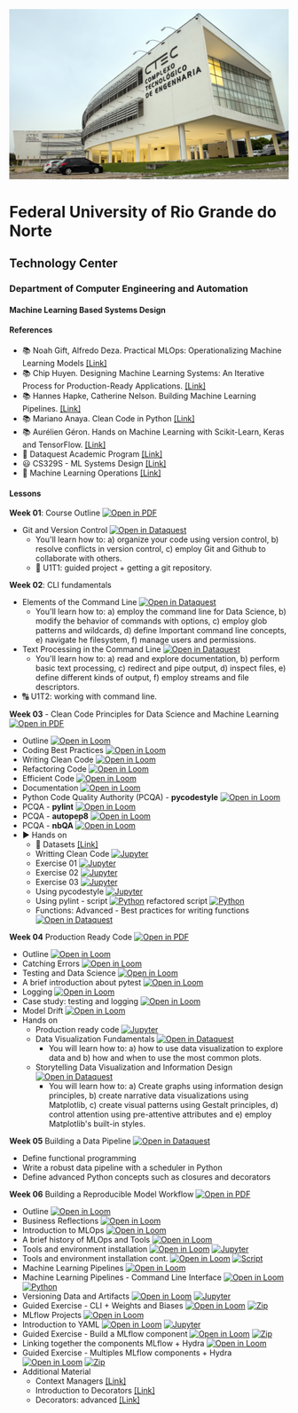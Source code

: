 
<center><img width="800" src="images/ctec.jpeg"></center>

# Federal University of Rio Grande do Norte
## Technology Center
### Department of Computer Engineering and Automation 
#### Machine Learning Based Systems Design

#### References

- :books: Noah Gift, Alfredo Deza. Practical MLOps: Operationalizing Machine Learning Models [[Link]](https://www.oreilly.com/library/view/practical-mlops/9781098103002/)
- :books: Chip Huyen. Designing Machine Learning Systems: An Iterative Process for Production-Ready Applications. [[Link]](https://www.oreilly.com/library/view/designing-machine-learning/9781098107956/)
- :books: Hannes Hapke, Catherine Nelson. Building Machine Learning Pipelines. [[Link]](https://www.oreilly.com/library/view/building-machine-learning/9781492053187/)
- :books: Mariano Anaya. Clean Code in Python [[Link]](https://www.packtpub.com/product/clean-code-in-python-second-edition/9781800560215)
- :books: Aurélien Géron. Hands on Machine Learning with Scikit-Learn, Keras and TensorFlow. [[Link]](https://www.oreilly.com/library/view/hands-on-machine-learning/9781492032632/)
- :fist_right: Dataquest Academic Program [[Link]](https://www.dataquest.io/academic-program/)
- :smiley: CS329S - ML Systems Design [[Link]](https://stanford-cs329s.github.io/syllabus.html)
- :dart: Machine Learning Operations [[Link]](https://ml-ops.org/)

#### Lessons

**Week 01**: Course Outline [![Open in PDF](https://img.shields.io/badge/-PDF-EC1C24?style=flat-square&logo=adobeacrobatreader)](https://github.com/ivanovitchm/mlops/tree/main/lessons/week_01/course_outline.pdf)
- Git and Version Control [![Open in Dataquest](https://img.shields.io/badge/link-dataquest-green)](https://www.dataquest.io/course/git-and-vcs/)
    - You'll learn how to: a) organize your code using version control, b) resolve conflicts in version control, c) employ Git and Github to collaborate with others.
    - :facepunch: U1T1: guided project + getting a git repository.
    
**Week 02**: CLI fundamentals
- Elements of the Command Line [![Open in Dataquest](https://img.shields.io/badge/link-dataquest-green)](https://www.dataquest.io/course/command-line-elements/)
    - You'll learn how to: a) employ the command line for Data Science, b) modify the behavior of commands with options, c) employ glob patterns and wildcards, d) define Important command line concepts, e) navigate he filesystem, f) manage users and permissions.
- Text Processing in the Command Line [![Open in Dataquest](https://img.shields.io/badge/link-dataquest-green)](https://www.dataquest.io/course/text-processing-cli/)
    - You'll learn how to: a) read and explore documentation, b) perform basic text processing, c) redirect and pipe output, d) inspect files, e) define different kinds of output, f) employ streams and file descriptors.
- :capital_abcd: U1T2: working with command line.


**Week 03** - Clean Code Principles for Data Science and Machine Learning [![Open in PDF](https://img.shields.io/badge/-PDF-EC1C24?style=flat-square&logo=adobeacrobatreader)](https://github.com/ivanovitchm/mlops/blob/main/lessons/week_03/Coding_Best_Practices.pdf)
	
- Outline [![Open in Loom](https://img.shields.io/badge/-Video-83DA77?style=flat-square&logo=loom)](https://loom.com/share/22c62817b7044d00971024b300f854ca)
- Coding Best Practices [![Open in Loom](https://img.shields.io/badge/-Video-83DA77?style=flat-square&logo=loom)](https://loom.com/share/e40da31a79614d539e4bd98e8a846c0c)
- Writing Clean Code [![Open in Loom](https://img.shields.io/badge/-Video-83DA77?style=flat-square&logo=loom)](https://loom.com/share/9936fa3c506648ce9e623e4efdf3b981)
- Refactoring Code [![Open in Loom](https://img.shields.io/badge/-Video-83DA77?style=flat-square&logo=loom)](https://loom.com/share/00431f4eb13d47babe9c5019c297ce6e)
- Efficient Code [![Open in Loom](https://img.shields.io/badge/-Video-83DA77?style=flat-square&logo=loom)](https://loom.com/share/7962eff4f3bc4254a860258b900d59eb)
- Documentation [![Open in Loom](https://img.shields.io/badge/-Video-83DA77?style=flat-square&logo=loom)](https://loom.com/share/766f75940d0f4a81ba7aafd9332bcb72)
- Python Code Quality Authority (PCQA) - **pycodestyle** [![Open in Loom](https://img.shields.io/badge/-Video-83DA77?style=flat-square&logo=loom)](https://loom.com/share/750f69d757ac48e187a1de6ea463a69c)
- PCQA - **pylint** [![Open in Loom](https://img.shields.io/badge/-Video-83DA77?style=flat-square&logo=loom)](https://loom.com/share/0baabe39682c4b04a77db41213973f0e)
- PCQA - **autopep8** [![Open in Loom](https://img.shields.io/badge/-Video-83DA77?style=flat-square&logo=loom)](https://loom.com/share/8d638ca9db564b44bb17abfe0ef97727)
- PCQA - **nbQA** [![Open in Loom](https://img.shields.io/badge/-Video-83DA77?style=flat-square&logo=loom)](https://loom.com/share/5880424f13c745a29263e1757407db69)
- :arrow_forward: Hands on 
	- :floppy_disk: Datasets [[Link]](https://github.com/ivanovitchm/mlops/blob/main/lessons/week_03/data)
	- Writting Clean Code [![Jupyter](https://img.shields.io/badge/-Notebook-191A1B?style=flat-square&logo=jupyter)](https://github.com/ivanovitchm/mlops/blob/main/lessons/week_03/code/1_Writing_Clean_Code.ipynb)
	- Exercise 01 [![Jupyter](https://img.shields.io/badge/-Notebook-191A1B?style=flat-square&logo=jupyter)](https://github.com/ivanovitchm/mlops/blob/main/lessons/week_03/code/exercise_01_refactoring_code.ipynb)
	- Exercise 02 [![Jupyter](https://img.shields.io/badge/-Notebook-191A1B?style=flat-square&logo=jupyter)](https://github.com/ivanovitchm/mlops/blob/main/lessons/week_03/code/exercise_02_optimizing_code_common_books_example.ipynb)
	- Exercise 03 [![Jupyter](https://img.shields.io/badge/-Notebook-191A1B?style=flat-square&logo=jupyter)](https://github.com/ivanovitchm/mlops/blob/main/lessons/week_03/code/exercise_03_optimizing_code_holiday_gifts.ipynb)
	- Using pycodestyle [![Jupyter](https://img.shields.io/badge/-Notebook-191A1B?style=flat-square&logo=jupyter)](https://github.com/ivanovitchm/mlops/blob/main/lessons/week_03/code/Using_pycodestyle.ipynb)
	- Using pylint - script [![Python](https://img.shields.io/badge/-Script-gray?style=flat-square&logo=python)](https://github.com/ivanovitchm/mlops/blob/main/lessons/week_03/code/using_pylint.py) refactored script [![Python](https://img.shields.io/badge/-Script-gray?style=flat-square&logo=python)](https://github.com/ivanovitchm/mlops/blob/main/lessons/week_03/code/using_pylint_refactored.py)
	- Functions: Advanced - Best practices for writing functions [![Open in Dataquest](https://img.shields.io/badge/link-dataquest-green)](https://www.dataquest.io/course/python-advanced-functions/)
    
**Week 04** Production Ready Code [![Open in PDF](https://img.shields.io/badge/-PDF-EC1C24?style=flat-square&logo=adobeacrobatreader)](https://github.com/ivanovitchm/mlops/blob/main/lessons/week_04/production_ready_code.pdf)
- Outline [![Open in Loom](https://img.shields.io/badge/-Video-83DA77?style=flat-square&logo=loom)](https://loom.com/share/23b3e0e46d9c4a0694076b8b946dba49)
- Catching Errors [![Open in Loom](https://img.shields.io/badge/-Video-83DA77?style=flat-square&logo=loom)](https://loom.com/share/92a41ada029a47139e8db0ed9013260b)
- Testing and Data Science [![Open in Loom](https://img.shields.io/badge/-Video-83DA77?style=flat-square&logo=loom)](https://loom.com/share/2bfa70efd597484380a15351b51dddb6)
- A brief introduction about pytest [![Open in Loom](https://img.shields.io/badge/-Video-83DA77?style=flat-square&logo=loom)](https://loom.com/share/401fbe0c7d234616bc0f0a253ca7066e)
- Logging [![Open in Loom](https://img.shields.io/badge/-Video-83DA77?style=flat-square&logo=loom)](https://loom.com/share/ef653e27a24a4253b573601888d57813)
- Case study: testing and logging [![Open in Loom](https://img.shields.io/badge/-Video-83DA77?style=flat-square&logo=loom)](https://loom.com/share/a47ca7aa1b294da4b5cb5c732056bd74)
- Model Drift [![Open in Loom](https://img.shields.io/badge/-Video-83DA77?style=flat-square&logo=loom)](https://loom.com/share/188460d86ff4444d84ad46e3021d3ece)
- Hands on
	- Production ready code [![Jupyter](https://img.shields.io/badge/-Notebook-191A1B?style=flat-square&logo=jupyter)](https://github.com/ivanovitchm/mlops/blob/main/lessons/week_04/Production_Ready_Code.ipynb)
	- Data Visualization Fundamentals [![Open in Dataquest](https://img.shields.io/badge/link-dataquest-green)](https://app.dataquest.io/course/data-visualization-fundamentals)
        - You will learn how to: a) how to use data visualization to explore data and b) how and when to use the most common plots.
	- Storytelling Data Visualization and Information Design [![Open in Dataquest](https://img.shields.io/badge/link-dataquest-green)](https://app.dataquest.io/course/storytelling-information-design)
        - You will learn how to: a) Create graphs using information design principles, b) create narrative data visualizations using Matplotlib, c) create visual patterns using Gestalt principles, d) control attention using pre-attentive attributes and e) employ Matplotlib's built-in styles.
        
**Week 05** Building a Data Pipeline [![Open in Dataquest](https://img.shields.io/badge/link-dataquest-green)](https://www.dataquest.io/course/building-a-data-pipeline/)
- Define functional programming
- Write a robust data pipeline with a scheduler in Python
- Define advanced Python concepts such as closures and decorators

**Week 06** Building a Reproducible Model Workflow [![Open in PDF](https://img.shields.io/badge/-PDF-EC1C24?style=flat-square&logo=adobeacrobatreader)](https://github.com/ivanovitchm/mlops/blob/main/lessons/week_06/week_06_building_a_reproducible_model_workflow.pdf)
- Outline [![Open in Loom](https://img.shields.io/badge/-Video-83DA77?style=flat-square&logo=loom)](https://loom.com/share/ffda8c71fc73420bb033fec66154e7fd)
- Business Reflections [![Open in Loom](https://img.shields.io/badge/-Video-83DA77?style=flat-square&logo=loom)](https://loom.com/share/512b085e97df4ca4ad1e9b8794d271a2)
- Introduction to MLOps [![Open in Loom](https://img.shields.io/badge/-Video-83DA77?style=flat-square&logo=loom)](https://loom.com/share/3a900fc1485b485ebbff37aa48dd8a2c)
- A brief history of MLOps and Tools [![Open in Loom](https://img.shields.io/badge/-Video-83DA77?style=flat-square&logo=loom)](https://loom.com/share/a24d9f4fb71941439d3623b07e5462ed)
- Tools and environment installation [![Open in Loom](https://img.shields.io/badge/-Video-83DA77?style=flat-square&logo=loom)](https://loom.com/share/3f7ee44dbf00405a97610de213c74027) [![Jupyter](https://img.shields.io/badge/-Notebook-191A1B?style=flat-square&logo=jupyter)](https://github.com/ivanovitchm/mlops/blob/main/lessons/week_06/code/README.ipynb)
- Tools and environment installation cont. [![Open in Loom](https://img.shields.io/badge/-Video-83DA77?style=flat-square&logo=loom)](https://loom.com/share/c7e2699454fe41b2a1e07fcdfd0ae636) [![Script](https://img.shields.io/badge/yml-script-lightgrey)](https://github.com/ivanovitchm/mlops/blob/main/lessons/week_06/code/environment.yml)
- Machine Learning Pipelines [![Open in Loom](https://img.shields.io/badge/-Video-83DA77?style=flat-square&logo=loom)](https://loom.com/share/0a9d618a414c4e00b919f37c0f0f3fe0)
- Machine Learning Pipelines - Command Line Interface [![Open in Loom](https://img.shields.io/badge/-Video-83DA77?style=flat-square&logo=loom)](https://loom.com/share/ce45492a9cbf474999ca17079e18f2bf) [![Python](https://img.shields.io/badge/-Script-gray?style=flat-square&logo=python)](https://github.com/ivanovitchm/mlops/blob/main/lessons/week_06/code/my_script.py)
- Versioning Data and Artifacts [![Open in Loom](https://img.shields.io/badge/-Video-83DA77?style=flat-square&logo=loom)](https://loom.com/share/dc0afb390ea1477a9fa0ed94c3771b32) [![Jupyter](https://img.shields.io/badge/-Notebook-191A1B?style=flat-square&logo=jupyter)](https://github.com/ivanovitchm/mlops/blob/main/lessons/week_06/code/upload-and-version-artifacts.ipynb)
- Guided Exercise - CLI + Weights and Biases [![Open in Loom](https://img.shields.io/badge/-Video-83DA77?style=flat-square&logo=loom)](https://loom.com/share/84b54f1b3fce489684cb9abaa53cd1ad) 
[![Zip](https://img.shields.io/badge/zip-exercise-orange)](https://github.com/ivanovitchm/mlops/blob/main/lessons/week_06/code/guided_exercise_01.zip)
- MLflow Projects [![Open in Loom](https://img.shields.io/badge/-Video-83DA77?style=flat-square&logo=loom)](https://loom.com/share/6cc212dcf75b44599611aa3554d59baf)
- Introduction to YAML [![Open in Loom](https://img.shields.io/badge/-Video-83DA77?style=flat-square&logo=loom)](https://loom.com/share/21091ed6345f412bb55d641f71b80846) [![Jupyter](https://img.shields.io/badge/-Notebook-191A1B?style=flat-square&logo=jupyter)](https://github.com/ivanovitchm/mlops/blob/main/lessons/week_06/code/Introduction_to_YAML.ipynb)
- Guided Exercise - Build a MLflow component [![Open in Loom](https://img.shields.io/badge/-Video-83DA77?style=flat-square&logo=loom)](https://loom.com/share/1d31eef285e8462d8b23a70c904952e6) [![Zip](https://img.shields.io/badge/zip-exercise-orange)](https://github.com/ivanovitchm/mlops/blob/main/lessons/week_06/code/guide_exercise_02.zip)
- Linking together the components MLflow + Hydra [![Open in Loom](https://img.shields.io/badge/-Video-83DA77?style=flat-square&logo=loom)](https://loom.com/share/45eafb8eada046939b9747b2fbff689f)
- Guided Exercise - Multiples MLflow components + Hydra [![Open in Loom](https://img.shields.io/badge/-Video-83DA77?style=flat-square&logo=loom)](https://loom.com/share/a9bf75d308464f5b8945cf7e4d63357d) [![Zip](https://img.shields.io/badge/zip-exercise-orange)](https://github.com/ivanovitchm/mlops/blob/main/lessons/week_06/code/guide_exercise_03.zip)
- Additional Material
	- Context Managers [[Link]](https://app.dataquest.io/c/72/m/412/context-managers/2/using-context-managers)
	- Introduction to Decorators [[Link]](https://app.dataquest.io/c/72/m/413/introduction-to-decorators)
	- Decorators: advanced [[Link]](https://app.dataquest.io/c/72/m/414/decorators%3A-advanced)


